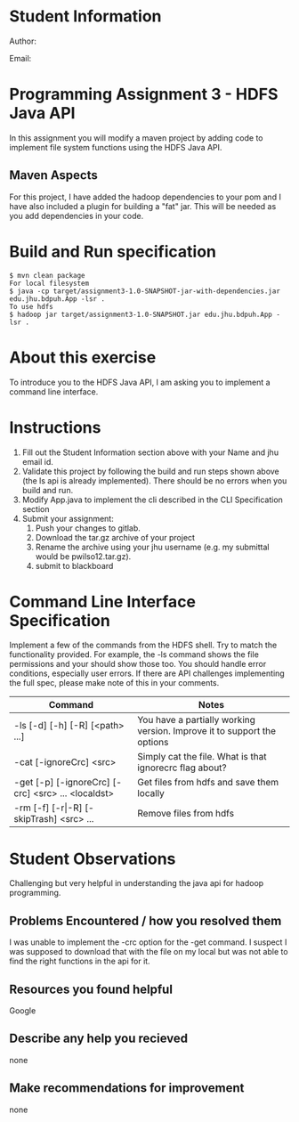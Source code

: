 # Student Information
Author: 

Email: 


# Programming Assignment 3 - HDFS Java API
In this assignment you will modify a maven project by adding code to implement file system functions using the HDFS Java API.

## Maven Aspects
For this project, I have added the hadoop dependencies to your pom and I have also included a plugin for building a "fat" jar. This will be needed as you add dependencies in your code. 

# Build and Run specification
```
$ mvn clean package
For local filesystem
$ java -cp target/assignment3-1.0-SNAPSHOT-jar-with-dependencies.jar edu.jhu.bdpuh.App -lsr .
To use hdfs
$ hadoop jar target/assignment3-1.0-SNAPSHOT.jar edu.jhu.bdpuh.App -lsr .
```

# About this exercise
To introduce you to the HDFS Java API, I am asking you to implement a command line interface. 

# Instructions
1. Fill out the Student Information section above with your Name and jhu email id.
1. Validate this project by following the build and run steps shown above (the ls api is already implemented). There should be no errors when you build and run.
1. Modify App.java to implement the cli described in the CLI Specification section
1. Submit your assignment:
   1. Push your changes to gitlab.
   1. Download the tar.gz archive of your project
   1. Rename the archive using your jhu username (e.g. my submittal would be pwilso12.tar.gz). 
   1. submit to blackboard

# Command Line Interface Specification
Implement a few of the commands from the HDFS shell. Try to match the functionality provided. For example, the -ls command shows the file permissions and your should show those too. You should handle error conditions, especially user errors. If there are API challenges implementing the full spec, please make note of this in your comments.

Command | Notes
----------|---------------
\-ls \[\-d\] \[\-h\] \[\-R\] \[\<path\> ...\] | You have a partially working version. Improve it to support the options
\-cat \[\-ignoreCrc\] \<src\> | Simply cat the file. What is that ignorecrc flag about?
\-get \[\-p\] \[\-ignoreCrc\] \[\-crc\] \<src\> ... \<localdst\>| Get files from hdfs and save them locally
\-rm \[\-f\] \[\-r&#124;\-R\] \[\-skipTrash\] \<src\> ...| Remove files from hdfs

# Student Observations
Challenging but very helpful in understanding the java api for hadoop programming.

## Problems Encountered / how you resolved them
I was unable to implement the -crc option for the -get command. I suspect I was supposed to download that with the file 
on my local but was not able to find the right functions in the api for it.

## Resources you found helpful
Google 

## Describe any help you recieved
none

## Make recommendations for improvement
none
